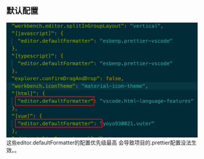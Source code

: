 ## 默认配置
![](https://raw.githubusercontent.com/Hbisedm/my-blob-picGo/main/img/202207090050787.png)
这些editor.defaultFormatter的配置优先级最高
会导致项目的.prettier配置没法生效。。
